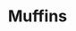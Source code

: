 ---
layout: recette
categories: [recettes]
hidden: true
lang: fr
sitemap: false
title: Muffins
type: sucre
pour: pour 6 muffins
recettes:
  Citron:
    ingredients: 
      - nom: oeufs 
        qte: 2
      - nom: farine blanche
        qte: 100
        unite: gr
      - nom: beurre
        qte: 110
        unite: gr
      - nom: sucre glace
        qte: 120
        unite: gr
      - nom: citron
        qte: 1
    preconditions:
      - Préchauffer le four à 180°C
      - Zester le citron
      - Presser le citron et garder 20 grammes de jus maximum
    etapes:
      - label: Préparation
        details:
          - À l'aide d'une spatule, mélanger le sucre glace, le beurre fondu et les zestes du citron
          - Mélanger avec la farine en deux fois
          - Dans un autre saladier fouetter les oeufs et les 20 grammes de jus de citron
          - Tout mélanger au fouet
    cuisson: 
      - Cuire 20 minutes à 180°C
      - Vérifier qu'un des muffins est cuit avec la pointe d'un couteau
---